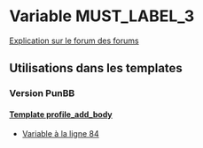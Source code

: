 # Variable MUST_LABEL_3
[Explication sur le forum des forums](http://forum.forumactif.com/t294113-listing-des-variables#MUST_LABEL_3)
## Utilisations dans les templates
### Version PunBB
#### [Template profile_add_body](punbb/profile_add_body.md)
* [Variable à la ligne 84](../punbb/profile_add_body.tpl#L84)